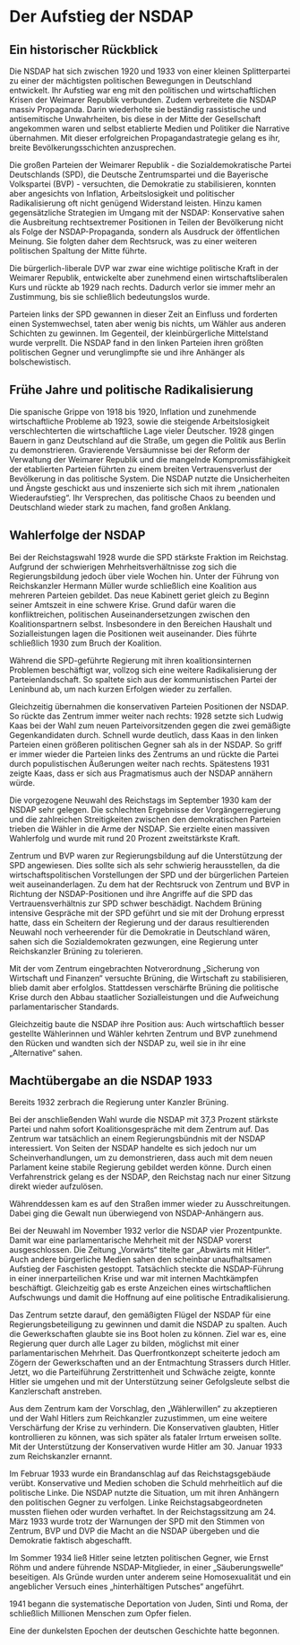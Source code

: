 # Der Aufstieg der NSDAP

## Ein historischer Rückblick

 Die NSDAP hat sich zwischen 1920 und 1933 von einer kleinen Splitterpartei zu einer der mächtigsten politischen Bewegungen in Deutschland entwickelt. Ihr Aufstieg war eng mit den politischen und wirtschaftlichen Krisen der Weimarer Republik verbunden. Zudem verbreitete die NSDAP massiv Propaganda. Darin wiederholte sie beständig rassistische und antisemitische Unwahrheiten, bis diese in der Mitte der Gesellschaft angekommen waren und selbst etablierte Medien und Politiker die Narrative übernahmen. Mit dieser erfolgreichen Propaganda­strategie gelang es ihr, breite Bevölkerungsschichten anzusprechen.

 Die großen Parteien der Weimarer Republik - die Sozialdemokratische Partei Deutschlands (SPD), die Deutsche Zentrumspartei und die Bayerische Volkspartei (BVP) - versuchten, die Demokratie zu stabilisieren, konnten aber angesichts von Inflation, Arbeitslosigkeit und politischer Radikalisierung oft nicht genügend Widerstand leisten. Hinzu kamen gegensätzliche Strategien im Umgang mit der NSDAP: Konservative sahen die Ausbreitung rechtsextremer Positionen in Teilen der Bevölkerung nicht als Folge der NSDAP-Propaganda, sondern als Ausdruck der öffentlichen Meinung. Sie folgten daher dem Rechtsruck, was zu einer weiteren politischen Spaltung der Mitte führte.

 Die bürgerlich-liberale DVP war zwar eine wichtige politische Kraft in der Weimarer Republik, entwickelte aber zunehmend einen wirtschaftsliberalen Kurs und rückte ab 1929 nach rechts. Dadurch verlor sie immer mehr an Zustimmung, bis sie schließlich bedeutungslos wurde.

 Parteien links der SPD gewannen in dieser Zeit an Einfluss und forderten einen Systemwechsel, taten aber wenig bis nichts, um Wähler aus anderen Schichten zu gewinnen. Im Gegenteil, der kleinbürgerliche Mittelstand wurde verprellt. Die NSDAP fand in den linken Parteien ihren größten politischen Gegner und verunglimpfte sie und ihre Anhänger als bolschewistisch.

## Frühe Jahre und politische Radikalisierung

 Die spanische Grippe von 1918 bis 1920, Inflation und zunehmende wirtschaftliche Probleme ab 1923, sowie die steigende Arbeitslosigkeit verschlechterten die wirtschaftliche Lage vieler Deutscher. 1928 gingen Bauern in ganz Deutschland auf die Straße, um gegen die Politik aus Berlin zu demonstrieren. Gravierende Versäumnisse bei der Reform der Verwaltung der Weimarer Republik und die mangelnde Kompromissfähigkeit der etablierten Parteien führten zu einem breiten Vertrauensverlust der Bevölkerung in das politische System. Die NSDAP nutzte die Unsicherheiten und Ängste geschickt aus und inszenierte sich sich mit ihrem „nationalen Wiederaufstieg“. Ihr Versprechen, das politische Chaos zu beenden und Deutschland wieder stark zu machen, fand großen Anklang.

## Wahlerfolge der NSDAP

 Bei der Reichstagswahl 1928 wurde die SPD stärkste Fraktion im Reichstag. Aufgrund der schwierigen Mehrheitsverhältnisse zog sich die Regierungsbildung jedoch über viele Wochen hin. Unter der Führung von Reichskanzler Hermann Müller wurde schließlich eine Koalition aus mehreren Parteien gebildet. Das neue Kabinett geriet gleich zu Beginn seiner Amtszeit in eine schwere Krise. Grund dafür waren die konfliktreichen, politischen Auseinandersetzungen zwischen den Koalitionspartnern selbst. Insbesondere in den Bereichen Haushalt und Sozialleistungen lagen die Positionen weit auseinander. Dies führte schließlich 1930 zum Bruch der Koalition.

 Während die SPD-geführte Regierung mit ihren koalitionsinternen Problemen beschäftigt war, vollzog sich eine weitere Radikalisierung der Parteienlandschaft. So spaltete sich aus der kommunistischen Partei der Leninbund ab, um nach kurzen Erfolgen wieder zu zerfallen.

 Gleichzeitig übernahmen die konservativen Parteien Positionen der NSDAP. So rückte das Zentrum immer weiter nach rechts: 1928 setzte sich Ludwig Kaas bei der Wahl zum neuen Parteivorsitzenden gegen die zwei gemäßigte Gegenkandidaten durch. Schnell wurde deutlich, dass Kaas in den linken Parteien einen größeren politischen Gegner sah als in der NSDAP. So griff er immer wieder die Parteien links des Zentrums an und rückte die Partei durch populistischen Äußerungen weiter nach rechts. Spätestens 1931 zeigte Kaas, dass er sich aus Pragmatismus auch der NSDAP annähern würde.

 Die vorgezogene Neuwahl des Reichstags im September 1930 kam der NSDAP sehr gelegen. Die schlechten Ergebnisse der Vorgängerregierung und die zahlreichen Streitigkeiten zwischen den demokratischen Parteien trieben die Wähler in die Arme der NSDAP. Sie erzielte einen massiven Wahlerfolg und wurde mit rund 20 Prozent zweitstärkste Kraft.

 Zentrum und BVP waren zur Regierungsbildung auf die Unterstützung der SPD angewiesen. Dies sollte sich als sehr schwierig herausstellen, da die wirtschaftspolitischen Vorstellungen der SPD und der bürgerlichen Parteien weit auseinanderlagen. Zu dem hat der Rechtsruck von Zentrum und BVP in Richtung der NSDAP-Positionen und ihre Angriffe auf die SPD das Vertrauensverhältnis zur SPD schwer beschädigt. Nachdem Brüning intensive Gespräche mit der SPD geführt und sie mit der Drohung erpresst hatte, dass ein Scheitern der Regierung und der daraus resultierenden Neuwahl noch verheerender für die Demokratie in Deutschland wären, sahen sich die Sozialdemokraten gezwungen, eine Regierung unter Reichskanzler Brüning zu tolerieren.

 Mit der vom Zentrum eingebrachten Notverordnung „Sicherung von Wirtschaft und Finanzen“ versuchte Brüning, die Wirtschaft zu stabilisieren, blieb damit aber erfolglos. Stattdessen verschärfte Brüning die politische Krise durch den Abbau staatlicher Sozialleistungen und die Aufweichung parlamentarischer Standards.

 Gleichzeitig baute die NSDAP ihre Position aus: Auch wirtschaftlich besser gestellte Wählerinnen und Wähler kehrten Zentrum und BVP zunehmend den Rücken und wandten sich der NSDAP zu, weil sie in ihr eine „Alternative“ sahen.

## Machtübergabe an die NSDAP 1933

Bereits 1932 zerbrach die Regierung unter Kanzler Brüning.

 Bei der anschließenden Wahl wurde die NSDAP mit 37,3 Prozent stärkste Partei und nahm sofort Koalitionsgespräche mit dem Zentrum auf. Das Zentrum war tatsächlich an einem Regierungsbündnis mit der NSDAP interessiert. Von Seiten der NSDAP handelte es sich jedoch nur um Scheinverhandlungen, um zu demonstrieren, dass auch mit dem neuen Parlament keine stabile Regierung gebildet werden könne. Durch einen Verfahrenstrick gelang es der NSDAP, den Reichstag nach nur einer Sitzung direkt wieder aufzulösen.

 Währenddessen kam es auf den Straßen immer wieder zu Ausschreitungen. Dabei ging die Gewalt nun überwiegend von NSDAP-Anhängern aus.

 Bei der Neuwahl im November 1932 verlor die NSDAP vier Prozentpunkte. Damit war eine parlamentarische Mehrheit mit der NSDAP vorerst ausgeschlossen. Die Zeitung „Vorwärts“ titelte gar „Abwärts mit Hitler“. Auch andere bürgerliche Medien sahen den scheinbar unaufhaltsamen Aufstieg der Faschisten gestoppt. Tatsächlich steckte die NSDAP-Führung in einer innerparteilichen Krise und war mit internen Machtkämpfen beschäftigt. Gleichzeitig gab es erste Anzeichen eines wirtschaftlichen Aufschwungs und damit die Hoffnung auf eine politische Entradikalisierung.

 Das Zentrum setzte darauf, den gemäßigten Flügel der NSDAP für eine Regierungs­be­teiligung zu gewinnen und damit die NSDAP zu spalten. Auch die Gewerkschaften glaubte sie ins Boot holen zu können. Ziel war es, eine Regierung quer durch alle Lager zu bilden, möglichst mit einer parlamentarischen Mehrheit. Das Querfrontkonzept scheiterte jedoch am Zögern der Gewerkschaften und an der Entmachtung Strassers durch Hitler. Jetzt, wo die Parteiführung Zerstrittenheit und Schwäche zeigte, konnte Hitler sie umgehen und mit der Unterstützung seiner Gefolgsleute selbst die Kanzlerschaft anstreben.

 Aus dem Zentrum kam der Vorschlag, den „Wählerwillen“ zu akzeptieren und der Wahl Hitlers zum Reichkanzler zuzustimmen, um eine weitere Verschärfung der Krise zu verhindern. Die Konservativen glaubten, Hitler kontrollieren zu können, was sich später als fataler Irrtum erweisen sollte. Mit der Unterstützung der Konservativen wurde Hitler am 30\. Januar 1933 zum Reichskanzler ernannt.

 Im Februar 1933 wurde ein Brandanschlag auf das Reichstagsgebäude verübt. Konservative und Medien schoben die Schuld mehrheitlich auf die politische Linke. Die NSDAP nutzte die Situation, um mit ihren Anhängern den politischen Gegner zu verfolgen. Linke Reichstags­abgeordneten mussten fliehen oder wurden verhaftet. In der Reichstags­sitzung am 24\. März 1933 wurde trotz der Warnungen der SPD mit den Stimmen von Zentrum, BVP und DVP die Macht an die NSDAP übergeben und die Demokratie faktisch abgeschafft.

 Im Sommer 1934 ließ Hitler seine letzten politischen Gegner, wie Ernst Röhm und andere führende NSDAP-Mitglieder, in einer „Säuberungswelle“ beseitigen. Als Gründe wurden unter anderem seine Homosexualität und ein angeblicher Versuch eines „hinterhältigen Putsches“ angeführt.

 1941 begann die systematische Deportation von Juden, Sinti und Roma, der schließlich Millionen Menschen zum Opfer fielen.

Eine der dunkelsten Epochen der deutschen Geschichte hatte begonnen.